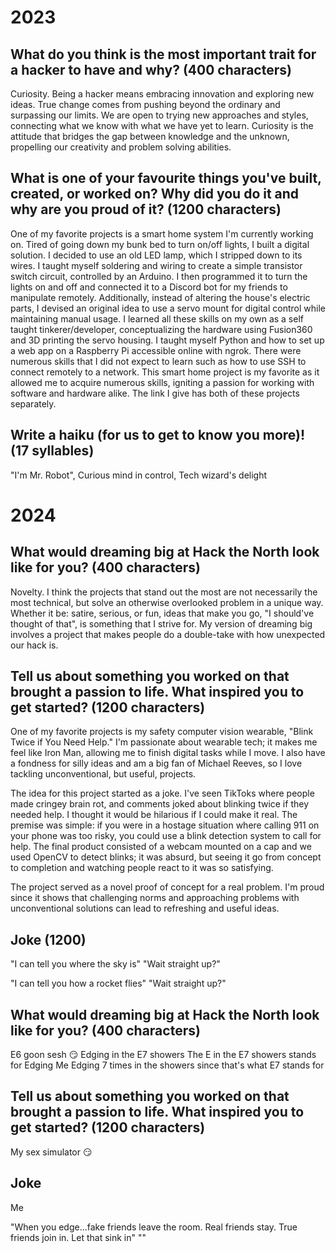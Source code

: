 # 2023

## What do you think is the most important trait for a hacker to have and why? (400 characters)

Curiosity. Being a hacker means embracing innovation and exploring new ideas. True change comes from pushing beyond the ordinary and surpassing our limits. We are open to trying new approaches and styles, connecting what we know with what we have yet to learn. Curiosity is the attitude that bridges the gap between knowledge and the unknown, propelling our creativity and problem solving abilities.

## What is one of your favourite things you've built, created, or worked on? Why did you do it and why are you proud of it? (1200 characters)

One of my favorite projects is a smart home system I'm currently working on. Tired of going down my bunk bed to turn on/off lights, I built a digital solution. I decided to use an old LED lamp, which I stripped down to its wires. I taught myself soldering and wiring to create a simple transistor switch circuit, controlled by an Arduino. I then programmed it to turn the lights on and off and connected it to a Discord bot for my friends to manipulate remotely. Additionally, instead of altering the house's electric parts, I devised an original idea to use a servo mount for digital control while maintaining manual usage. I learned all these skills on my own as a self taught tinkerer/developer, conceptualizing the hardware using Fusion360 and 3D printing the servo housing. I taught myself Python and how to set up a web app on a Raspberry Pi accessible online with ngrok. There were numerous skills that I did not expect to learn such as how to use SSH to connect remotely to a network. This smart home project is my favorite as it allowed me to acquire numerous skills, igniting a passion for working with software and hardware alike. The link I give has both of these projects separately.

## Write a haiku (for us to get to know you more)! (17 syllables)

"I'm Mr. Robot", Curious mind in control, Tech wizard's delight

# 2024

## What would dreaming big at Hack the North look like for you? (400 characters)

Novelty. I think the projects that stand out the most are not necessarily the most technical, but solve an otherwise overlooked problem in a unique way. Whether it be: satire, serious, or fun, ideas that make you go, "I should've thought of that", is something that I strive for. My version of dreaming big involves a project that makes people do a double-take with how unexpected our hack is.

## Tell us about something you worked on that brought a passion to life. What inspired you to get started? (1200 characters)

One of my favorite projects is my safety computer vision wearable, "Blink Twice if You Need Help." I'm passionate about wearable tech; it makes me feel like Iron Man, allowing me to finish digital tasks while I move. I also have a fondness for silly ideas and am a big fan of Michael Reeves, so I love tackling unconventional, but useful, projects.

The idea for this project started as a joke. I've seen TikToks where people made cringey brain rot, and comments joked about blinking twice if they needed help. I thought it would be hilarious if I could make it real. The premise was simple: if you were in a hostage situation where calling 911 on your phone was too risky, you could use a blink detection system to call for help. The final product consisted of a webcam mounted on a cap and we used OpenCV to detect blinks; it was absurd, but seeing it go from concept to completion and watching people react to it was so satisfying.

The project served as a novel proof of concept for a real problem. I'm proud since it shows that challenging norms and approaching problems with unconventional solutions can lead to refreshing and useful ideas.

## Joke (1200)

"I can tell you where the sky is"
"Wait straight up?"

"I can tell you how a rocket flies"
"Wait straight up?"

## What would dreaming big at Hack the North look like for you? (400 characters)

E6 goon sesh 😏
Edging in the E7 showers
The E in the E7 showers stands for Edging
Me Edging 7 times in the showers since that's what E7 stands for

## Tell us about something you worked on that brought a passion to life. What inspired you to get started? (1200 characters)

My sex simulator 😏

## Joke

Me

"When you edge…fake friends leave the room.  Real friends stay.  True friends join in.  Let that sink in"
""


